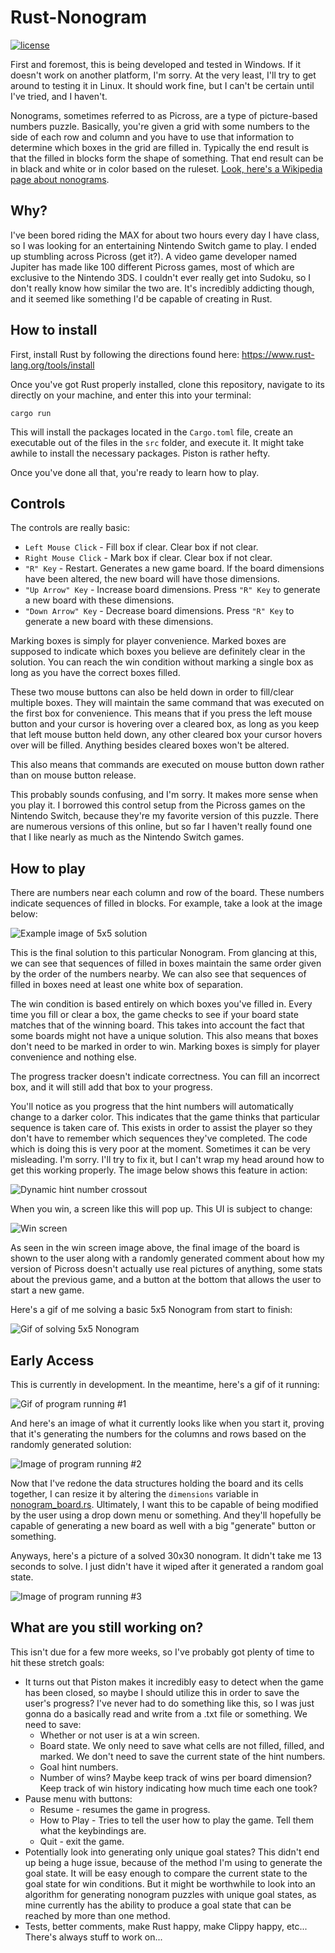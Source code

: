 # Rust-Nonogram
[![license](http://img.shields.io/badge/license-MIT-blue.svg)](https://github.com/Sundwalltanner/Rust-Nonogram/blob/master/LICENSE)

First and foremost, this is being developed and tested in Windows. If it doesn't work on another platform, I'm sorry. At the very least, I'll try to get around to testing it in Linux. It should work fine, but I can't be certain until I've tried, and I haven't.

Nonograms, sometimes referred to as Picross, are a type of picture-based numbers puzzle. Basically, you're given a grid with some numbers to the side of each row and column and you have to use that information to determine which boxes in the grid are filled in. Typically the end result is that the filled in blocks form the shape of something. That end result can be in black and white or in color based on the ruleset. [Look, here's a Wikipedia page about nonograms](https://en.wikipedia.org/wiki/Nonogram).

## Why?
I've been bored riding the MAX for about two hours every day I have class, so I was looking for an entertaining Nintendo Switch game to play. I ended up stumbling across Picross (get it?). A video game developer named Jupiter has made like 100 different Picross games, most of which are exclusive to the Nintendo 3DS. I couldn't ever really get into Sudoku, so I don't really know how similar the two are. It's incredibly addicting though, and it seemed like something I'd be capable of creating in Rust.

## How to install
First, install Rust by following the directions found here:
https://www.rust-lang.org/tools/install

Once you've got Rust properly installed, clone this repository, navigate to its directly on your machine, and enter this into your terminal:

```
cargo run
```

This will install the packages located in the ```Cargo.toml``` file, create an executable out of the files in the ```src``` folder, and execute it. It might take awhile to install the necessary packages. Piston is rather hefty.

Once you've done all that, you're ready to learn how to play.

## Controls
The controls are really basic:
* ```Left Mouse Click``` - Fill box if clear. Clear box if not clear.
* ```Right Mouse Click``` - Mark box if clear. Clear box if not clear.
* ```"R" Key``` - Restart. Generates a new game board. If the board dimensions have been altered, the new board will have those dimensions.
* ```"Up Arrow" Key``` - Increase board dimensions. Press ```"R" Key``` to generate a new board with these dimensions.
* ```"Down Arrow" Key``` - Decrease board dimensions. Press ```"R" Key``` to generate a new board with these dimensions.

Marking boxes is simply for player convenience. Marked boxes are supposed to indicate which boxes you believe are definitely clear in the solution. You can reach the win condition without marking a single box as long as you have the correct boxes filled.

These two mouse buttons can also be held down in order to fill/clear multiple boxes. They will maintain the same command that was executed on the first box for convenience. This means that if you press the left mouse button and your cursor is hovering over a cleared box, as long as you keep that left mouse button held down, any other cleared box your cursor hovers over will be filled. Anything besides cleared boxes won't be altered.

This also means that commands are executed on mouse button down rather than on mouse button release.

This probably sounds confusing, and I'm sorry. It makes more sense when you play it. I borrowed this control setup from the Picross games on the Nintendo Switch, because they're my favorite version of this puzzle. There are numerous versions of this online, but so far I haven't really found one that I like nearly as much as the Nintendo Switch games.

## How to play
There are numbers near each column and row of the board. These numbers indicate sequences of filled in blocks. For example, take a look at the image below:

![Example image of 5x5 solution](https://i.imgur.com/cWicS82.png)

This is the final solution to this particular Nonogram. From glancing at this, we can see that sequences of filled in boxes maintain the same order given by the order of the numbers nearby. We can also see that sequences of filled in boxes need at least one white box of separation.

The win condition is based entirely on which boxes you've filled in. Every time you fill or clear a box, the game checks to see if your board state matches that of the winning board. This takes into account the fact that some boards might not have a unique solution. This also means that boxes don't need to be marked in order to win. Marking boxes is simply for player convenience and nothing else.

The progress tracker doesn't indicate correctness. You can fill an incorrect box, and it will still add that box to your progress.

You'll notice as you progress that the hint numbers will automatically change to a darker color. This indicates that the game thinks that particular sequence is taken care of. This exists in order to assist the player so they don't have to remember which sequences they've completed. The code which is doing this is very poor at the moment. Sometimes it can be very misleading. I'm sorry. I'll try to fix it, but I can't wrap my head around how to get this working properly. The image below shows this feature in action:

![Dynamic hint number crossout](https://i.imgur.com/UtBIlRv.png)

When you win, a screen like this will pop up. This UI is subject to change:

![Win screen](https://i.imgur.com/1VoIUzt.png)

As seen in the win screen image above, the final image of the board is shown to the user along with a randomly generated comment about how my version of Picross doesn't actually use real pictures of anything, some stats about the previous game, and a button at the bottom that allows the user to start a new game.

Here's a gif of me solving a basic 5x5 Nonogram from start to finish:

![Gif of solving 5x5 Nonogram](http://i.imgur.com/WaEqNRR.gif)

## Early Access
This is currently in development. In the meantime, here's a gif of it running:

![Gif of program running #1](https://i.imgur.com/WxbXy5q.gif)

And here's an image of what it currently looks like when you start it, proving that it's generating the numbers for the columns and rows based on the randomly generated solution:

![Image of program running #2](https://i.imgur.com/DjNZi3A.png)

Now that I've redone the data structures holding the board and its cells together, I can resize it by altering the ```dimensions``` variable in [nonogram_board.rs](https://github.com/Sundwalltanner/Rust-Nonogram/blob/master/src/nonogram_board.rs). Ultimately, I want this to be capable of being modified by the user using a drop down menu or something. And they'll hopefully be capable of generating a new board as well with a big "generate" button or something.

Anyways, here's a picture of a solved 30x30 nonogram. It didn't take me 13 seconds to solve. I just didn't have it wiped after it generated a random goal state.

![Image of program running #3](https://i.imgur.com/iIO3wDv.png)

## What are you still working on?
This isn't due for a few more weeks, so I've probably got plenty of time to hit these stretch goals:

* It turns out that Piston makes it incredibly easy to detect when the game has been closed, so maybe I should utilize this in order to save the user's progress? I've never had to do something like this, so I was just gonna do a basically read and write from a .txt file or something. We need to save:
    * Whether or not user is at a win screen.
    * Board state. We only need to save what cells are not filled, filled, and marked. We don't need to save the current state of the hint numbers.
    * Goal hint numbers.
    * Number of wins? Maybe keep track of wins per board dimension? Keep track of win history indicating how much time each one took?
* Pause menu with buttons:
    * Resume - resumes the game in progress.
    * How to Play - Tries to tell the user how to play the game. Tell them what the keybindings are.
    * Quit - exit the game.
* Potentially look into generating only unique goal states? This didn't end up being a huge issue, because of the method I'm using to generate the goal state. It will be easy enough to compare the current state to the goal state for win conditions. But it might be worthwhile to look into an algorithm for generating nonogram puzzles with unique goal states, as mine currently has the ability to produce a goal state that can be reached by more than one method.
* Tests, better comments, make Rust happy, make Clippy happy, etc... There's always stuff to work on...